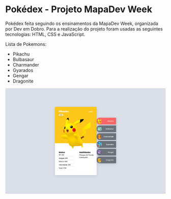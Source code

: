 # Pokédex - Projeto MapaDev Week

Pokédex feita seguindo os ensinamentos da MapaDev Week, organizada por Dev em Dobro. Para a realização do projeto foram usadas as seguintes tecnologias:
HTML, CSS e JavaScript.

Lista de Pokemons:
* Pikachu
* Bulbasaur 
* Charmander
* Gyarados
* Gengar
* Dragonite

![preview img](./preview.png)